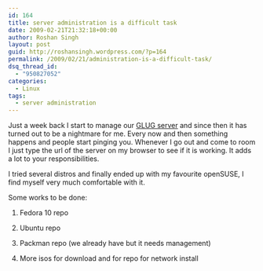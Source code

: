 ```yaml
---
id: 164
title: server administration is a difficult task
date: 2009-02-21T21:32:18+00:00
author: Roshan Singh
layout: post
guid: http://roshansingh.wordpress.com/?p=164
permalink: /2009/02/21/administration-is-a-difficult-task/
dsq_thread_id:
  - "950827052"
categories:
  - Linux
tags:
  - server administration
---
```

Just a week back I start to manage our [GLUG server](http://lug.nitdgp.ac.in) and since then it has turned out to be a nightmare for me. Every now and then something happens and people start pinging you. Whenever I go out and come to room I just type the url of the server on my browser to see if it is working. It adds a lot to your responsibilities.

I tried several distros and finally ended up with my favourite openSUSE, I find myself very much comfortable with it. 

Some works to be done:
  
1. Fedora 10 repo
  
2. Ubuntu repo
  
3. Packman repo (we already have but it needs management)
  
4. More isos for download and for repo for network install